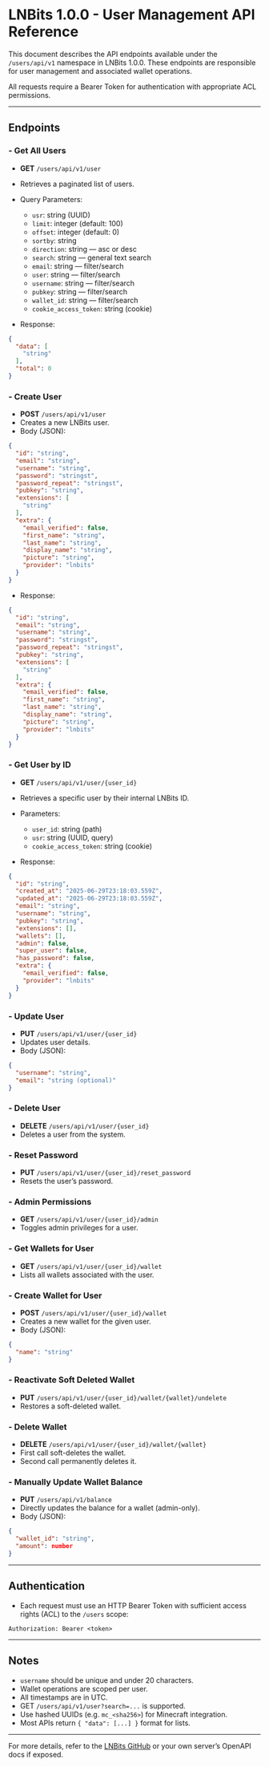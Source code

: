 # LNBits 1.0.0 - User Management API Reference

This document describes the API endpoints available under the `/users/api/v1` namespace in LNBits 1.0.0. These endpoints are responsible for user management and associated wallet operations.

All requests require a Bearer Token for authentication with appropriate ACL permissions.

---

## Endpoints

### - Get All Users

* **GET** `/users/api/v1/user`

* Retrieves a paginated list of users.

* Query Parameters:

  * `usr`: string (UUID)
  * `limit`: integer (default: 100)
  * `offset`: integer (default: 0)
  * `sortby`: string
  * `direction`: string — asc or desc
  * `search`: string — general text search
  * `email`: string — filter/search
  * `user`: string — filter/search
  * `username`: string — filter/search
  * `pubkey`: string — filter/search
  * `wallet_id`: string — filter/search
  * `cookie_access_token`: string (cookie)

* Response:

```json
{
  "data": [
    "string"
  ],
  "total": 0
}
```

### - Create User

* **POST** `/users/api/v1/user`
* Creates a new LNBits user.
* Body (JSON):

```json
{
  "id": "string",
  "email": "string",
  "username": "string",
  "password": "stringst",
  "password_repeat": "stringst",
  "pubkey": "string",
  "extensions": [
    "string"
  ],
  "extra": {
    "email_verified": false,
    "first_name": "string",
    "last_name": "string",
    "display_name": "string",
    "picture": "string",
    "provider": "lnbits"
  }
}
```

* Response:

```json
{
  "id": "string",
  "email": "string",
  "username": "string",
  "password": "stringst",
  "password_repeat": "stringst",
  "pubkey": "string",
  "extensions": [
    "string"
  ],
  "extra": {
    "email_verified": false,
    "first_name": "string",
    "last_name": "string",
    "display_name": "string",
    "picture": "string",
    "provider": "lnbits"
  }
}
```

### - Get User by ID

* **GET** `/users/api/v1/user/{user_id}`
* Retrieves a specific user by their internal LNBits ID.
* Parameters:

  * `user_id`: string (path)
  * `usr`: string (UUID, query)
  * `cookie_access_token`: string (cookie)
* Response:

```json
{
  "id": "string",
  "created_at": "2025-06-29T23:18:03.559Z",
  "updated_at": "2025-06-29T23:18:03.559Z",
  "email": "string",
  "username": "string",
  "pubkey": "string",
  "extensions": [],
  "wallets": [],
  "admin": false,
  "super_user": false,
  "has_password": false,
  "extra": {
    "email_verified": false,
    "provider": "lnbits"
  }
}
```

### - Update User

* **PUT** `/users/api/v1/user/{user_id}`
* Updates user details.
* Body (JSON):

```json
{
  "username": "string",
  "email": "string (optional)"
}
```

### - Delete User

* **DELETE** `/users/api/v1/user/{user_id}`
* Deletes a user from the system.

### - Reset Password

* **PUT** `/users/api/v1/user/{user_id}/reset_password`
* Resets the user’s password.

### - Admin Permissions

* **GET** `/users/api/v1/user/{user_id}/admin`
* Toggles admin privileges for a user.

### - Get Wallets for User

* **GET** `/users/api/v1/user/{user_id}/wallet`
* Lists all wallets associated with the user.

### - Create Wallet for User

* **POST** `/users/api/v1/user/{user_id}/wallet`
* Creates a new wallet for the given user.
* Body (JSON):

```json
{
  "name": "string"
}
```

### - Reactivate Soft Deleted Wallet

* **PUT** `/users/api/v1/user/{user_id}/wallet/{wallet}/undelete`
* Restores a soft-deleted wallet.

### - Delete Wallet

* **DELETE** `/users/api/v1/user/{user_id}/wallet/{wallet}`
* First call soft-deletes the wallet.
* Second call permanently deletes it.

### - Manually Update Wallet Balance

* **PUT** `/users/api/v1/balance`
* Directly updates the balance for a wallet (admin-only).
* Body (JSON):

```json
{
  "wallet_id": "string",
  "amount": number
}
```

---

## Authentication

* Each request must use an HTTP Bearer Token with sufficient access rights (ACL) to the `/users` scope:

```
Authorization: Bearer <token>
```

---

## Notes

* `username` should be unique and under 20 characters.
* Wallet operations are scoped per user.
* All timestamps are in UTC.
* GET `/users/api/v1/user?search=...` is supported.
* Use hashed UUIDs (e.g. `mc_<sha256>`) for Minecraft integration.
* Most APIs return `{ "data": [...] }` format for lists.

---

For more details, refer to the [LNBits GitHub](https://github.com/lnbits/lnbits) or your own server’s OpenAPI docs if exposed.
